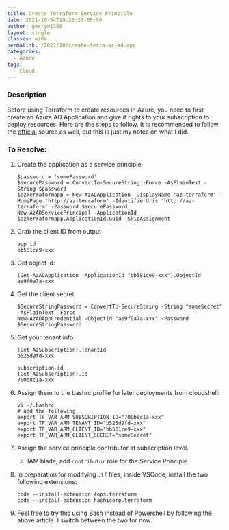 ```yaml
---
title: Create Terraform Service Principle
date: 2021-10-04T19:25:23-05:00
author: gerryw1389
layout: single
classes: wide
permalink: /2021/10/create-terra-az-ad-app
categories:
  - Azure
tags:
  - Cloud
---
```

<!--more-->

### Description

Before using Terraform to create resources in Azure, you need to first create an Azure AD Application and give it rights to your subscription to deploy resources. Here are the steps to follow. It is recommended to follow the [official](https://docs.microsoft.com/en-us/azure/developer/terraform/get-started-cloud-shell-powershell?tabs=bash) source as well, but this is just my notes on what I did.

### To Resolve:

1. Create the application as a service principle:

   ```
   $password = 'somePassword'
   $securePassword = ConvertTo-SecureString -Force -AsPlainText -String $password
   $azTerraformapp = New-AzADApplication -DisplayName 'az-terraform' -HomePage 'http://az-terraform' -IdentifierUris 'http://az-terraform' -Password $securePassword
   New-AzADServicePrincipal -ApplicationId $azTerraformapp.ApplicationId.Guid -SkipAssignment
   ```

1. Grab the client ID from output

   ```
   app id
   bb581ce9-xxx
   ```

2. Get object id:

   ```
   (Get-AzADApplication -ApplicationId "bb581ce9-xxx").ObjectId
   ae9f0a7a-xxx
   ```

3. Get the client secret

   ```
   $SecureStringPassword = ConvertTo-SecureString -String "someSecret" -AsPlainText -Force
   New-AzADAppCredential -ObjectId "ae9f0a7a-xxx" -Password $SecureStringPassword
   ```

4. Get your tenant info

   ```
   (Get-AzSubscription).TenantId
   b525d9fd-xxx

   subscription-id
   (Get-AzSubscription).Id
   700b8c1a-xxx
   ```

5. Assign them to the bashrc profile for later deployments from cloudshell:

   ```
   vi ~/.bashrc
   # add the following
   export TF_VAR_ARM_SUBSCRIPTION_ID="700b8c1a-xxx"
   export TF_VAR_ARM_TENANT_ID="b525d9fd-xxx"
   export TF_VAR_ARM_CLIENT_ID="bb581ce9-xxx"
   export TF_VAR_ARM_CLIENT_SECRET="someSecret"
   ```

6. Assign the service principle contributor at subscription level.

   - IAM blade, add `contributor` role for the Service Principle.

7. In preparation for modifying `.tf` files, inside VSCode, install the two following extensions:

   ```
   code --install-extension 4ops.terraform
   code --install-extension hashicorp.terraform
   ```

8. Feel free to try this using Bash instead of Powershell by following the above article. I switch between the two for now.